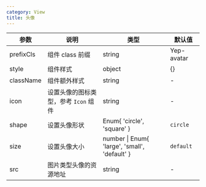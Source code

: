 ```yaml
---
category: View
title: 头像
---
```


<DEMO>

| 参数      | 说明                                 | 类型                                          | 默认值     |
| --------- | ------------------------------------ | --------------------------------------------- | ---------- |
| prefixCls | 组件 class 前缀                      | string                                        | Yep-avatar |
| style     | 组件样式                             | object                                        | {}         |
| className | 组件额外样式                         | string                                        | -          |
| icon      | 设置头像的图标类型，参考 `Icon` 组件 | string                                        | -          |
| shape     | 设置头像形状                         | Enum{ 'circle', 'square' }                    | `circle`   |
| size      | 设置头像大小                         | number \| Enum{ 'large', 'small', 'default' } | `default`  |
| src       | 图片类型头像的资源地址               | string                                        | -          |

